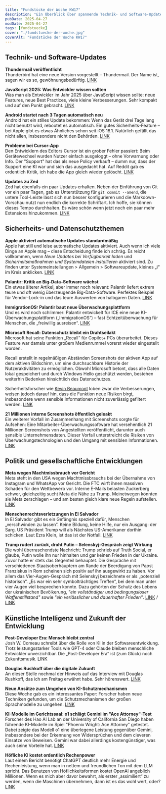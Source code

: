 ```yaml
---
title: "Fundstücke der Woche KW17"
description: "Ein Überblick über spannende Technik- und Software-Updates, Datenschutzentwicklungen, gesellschaftspolitische Ereignisse und Trends in der KI-Welt der Kalenderwoche 17."
pubDate: 2025-04-27
modDate: 2025-04-27
tags: [fundstuecke]
cover: "./fundstuecke-der-woche.jpg"
coverAlt: "Fundstücke der Woche KW17"
---
```


## Technik- und Software-Updates

**Thundermail veröffentlicht**\
Thunderbird hat eine neue Version vorgestellt – Thundermail. Der Name ist, sagen wir es so, gewöhnungsbedürftig.
 [LINK](https://blog.thunderbird.net/2025/04/thundermail-and-thunderbird-pro-services/)

**JavaScript 2025: Was Entwickler wissen sollten**\
Was man als Entwickler im Jahr 2025 über JavaScript wissen sollte:
neue Features, neue Best Practices, viele kleine Verbesserungen.
Sehr kompakt und auf den Punkt gebracht.
[LINK](https://waspdev.com/articles/2025-04-06/features-that-every-js-developer-must-know-in-2025)

**Android startet nach 3 Tagen automatisch neu**\
Android hat ein stilles Update bekommen:
Wenn das Gerät drei Tage lang nicht benutzt wird,
rebootet es automatisch. Ein gutes Sicherheits-Feature –
bei Apple gibt es etwas Ähnliches schon seit iOS 18.1.
Natürlich gefällt das nicht allen, insbesondere nicht den Behörden.
[LINK](https://arstechnica.com/gadgets/2025/04/android-phones-will-soon-reboot-themselves-after-sitting-unused-for-3-days/)

**Probleme bei Cursor-App**\
Den Entwicklern des Editors Cursor ist ein grober Fehler passiert:
Beim Gerätewechsel wurden Nutzer einfach ausgeloggt –
ohne Vorwarnung oder Info.
Der "Support" hat das als neue Policy verkauft –
dumm nur, dass der Support eine KI war und sich das ausgedacht hat.
Auf Reddit gab es ordentlich Kritik, ich habe die App gleich wieder gelöscht.
[LINK](https://old.reddit.com/r/cursor/comments/1jyy5am/psa_cursor_now_restricts_logins_to_a_single/)

**Updates zu Zed**\
Zed hat ebenfalls ein paar Updates erhalten.
Neben der Einführung von Git vor ein paar Tagen,
gab es Unterstützung für `git commit --amend`,
die untere Tool-Leiste lässt sich nun besser konfigurieren
und die Markdown-Vorschau nutzt nun endlich die korrekte Schriftart.
Ich hoffe, sie können dieses Tempo durchhalten.
Es wäre schön wenn jetzt noch ein paar mehr Extensions hinzukommen.
[LINK](https://zed.dev/releases/stable/0.183.10)

## Sicherheits- und Datenschutzthemen

**Apple aktiviert automatische Updates standardmäßig**\
Apple hat still und leise automatische Updates aktiviert.
Auch wenn ich viele Dinge an Apple mag –
diese Entscheidung finde ich schräg.
Es reicht vollkommen, wenn _Neue Updates bei Verfügbarkeit laden_
und _Sicherheitsmaßnahmen und Systemdateien installieren_ aktiviert sind.
Zu finden unter Systemeinstellungen > Allgemein > Softwareupdate, kleines „i“ im Kreis anklicken.
[LINK](https://www.grc.com/sn/SN-1021-Notes.pdf)

**Palantir: Kritik an Big-Data-Software wächst**\
Ein etwas älterer Artikel, aber immer noch relevant:
Palantir liefert extrem teure und oft wenig überzeugende Big-Data-Software.
Perfektes Beispiel für Vendor-Lock-in und das teure Auswerten von halbgaren Daten.
[LINK](https://www.heise.de/news/Palantir-Wachsender-Widerstand-gegen-US-Big-Data-Software-fuer-die-Polizei-10351797.html)

**ImmigrationOS: Palantir baut neue Überwachungsplattform**\
Und es wird noch schlimmer:
Palantir entwickelt für ICE eine neue KI-Überwachungsplattform („ImmigrationOS“) –
fast Echtzeitüberwachung für Menschen, die „freiwillig ausreisen“.
[LINK](https://archive.is/XwB8b)

**Microsoft Recall: Datenschutz bleibt ein Drahtseilakt**\
Microsoft hat seine Funktion „Recall“ für Copilot+ PCs überarbeitet.
Dieses Feature war damals unter großem Medienrummel vorerst wieder eingestellt worden.

Recall erstellt in regelmäßigen Abständen Screenshots der aktiven App auf dem aktiven Bildschirm,
um eine durchsuchbare Historie der Nutzeraktivitäten zu ermöglichen.
Obwohl Microsoft betont, dass alle Daten lokal gespeichert
und durch Windows Hello geschützt werden, bestehen weiterhin Bedenken hinsichtlich des Datenschutzes.

Sicherheitsforscher wie [Kevin Beaumont](https://doublepulsar.com/microsoft-recall-on-copilot-pc-testing-the-security-and-privacy-implications-ddb296093b6c)
loben zwar die Verbesserungen,
weisen jedoch darauf hin,
dass die Funktion neue Risiken birgt,
insbesondere wenn sensible Informationen nicht zuverlässig gefiltert werden.
[LINK​](https://www.theverge.com/news/656106/microsoft-recall-copilot-plus-pc-available)

**21 Millionen interne Screenshots öffentlich geleakt**\
Ein weiterer Vorfall im Zusammenhang mit Screenshots sorgte für Aufsehen:
Eine Mitarbeiter-Überwachungssoftware hat versehentlich 21 Millionen Screenshots von Angestellten veröffentlicht,
darunter auch sensible Unternehmensdaten.
Dieser Vorfall unterstreicht die Risiken von Überwachungstechnologien und den Umgang mit sensiblen Informationen.
[LINK​](https://cybernews.com/security/employee-monitoring-app-leaks-millions-screenshots/)

## Politik und gesellschaftliche Entwicklungen

**Meta wegen Machtmissbrauch vor Gericht**\
Meta steht in den USA wegen Machtmissbrauchs bei der Übernahme von Instagram und WhatsApp vor Gericht.
Die FTC wirft ihnen massiven Schaden für den Wettbewerb vor.
Interne E-Mails belasten Zuckerberg schwer,
gleichzeitig sucht Meta die Nähe zu Trump.
Meinetwegen könnten sie Meta zerschlagen – und am besten gleich klare neue Regeln aufstellen.
[LINK](https://digitalpolitik.ghost.io/meta-steht-wegen-machtmissbrauch-in-den-usa-vor-gericht/)

**Menschenrechtsverletzungen in El Salvador**\
In El Salvador gibt es ein Gefängnis speziell dafür,
Menschen „verschwinden zu lassen“.
Keine Bildung, keine Hilfe, nur ein Ausgang: der Sarg.
US Präsident Trump will als Nächstes US-Amerikaner dorthin schicken.
Laut Ezra Klein, ist das ist der Notfall. [LINK](https://www.youtube.com/watch?v=JN1oBfg0fwI)

**Trump rudert zurück, droht Putin – Selenskyj-Gespräch zeigt Wirkung**\
Die wohl überraschendste Nachricht:
Trump schrieb auf Truth Social, er glaube,
Putin wolle ihn nur hinhalten und gar keinen Frieden in der Ukraine.
Zuvor hatte er stets das Gegenteil behauptet.
Die Gespräche mit verschiedenen Staatsoberhäuptern
am Rande der Beerdigung von Papst Franziskus in Rom
scheinen sich positiv auf ihn ausgewirkt zu haben.
Vor allem das Vier-Augen-Gespräch mit Selenskyj bezeichnete er als „potenziell historisch“.
„Es war ein sehr symbolträchtiges Treffen“, bei dem man unter vier Augen viel besprechen konnte.
Dazu gehörten der Schutz des Lebens der ukrainischen Bevölkerung,
_"ein vollständiger und bedingungsloser Waffenstillstand"_ sowie _"ein verlässlicher und dauerhafter Frieden"_.
[LINK](https://archive.ph/kevFL) / [LINK](https://archive.ph/ab0VV)

## Künstliche Intelligenz und Zukunft der Entwicklung

**Post-Developer Era: Mensch bleibt zentral**\
Josh W. Comeau schreibt über die Rolle von KI in der Softwareentwicklung.
Trotz leistungsstarker Tools wie GPT-4 oder Claude bleiben menschliche Entwickler unverzichtbar.
Die „Post-Developer Era“ ist (zum Glück) noch Zukunftsmusik.
[LINK](https://www.joshwcomeau.com/blog/the-post-developer-era/)

**Douglas Rushkoff über die digitale Zukunft**\
An dieser Stelle nochmal der Hinweis auf das Interview mit Douglas Rushkoff,
das ich am Freitag erwähnt habe. Sehr hörenswert.
[LINK](/blog/freitag-25-april-2025/)

**Neue Ansätze zum Umgehen von KI-Schutzmechanismen**\
Diese Woche gab es ein interessantes Paper:
Forscher haben neue Techniken gefunden,
um die Schutzmechanismen der großen Sprachmodelle zu umgehen.
[LINK](https://hiddenlayer.com/innovation-hub/novel-universal-bypass-for-all-major-llms/)

**KI-Modelle im Gerichtssaal: o1 schlägt Gemini im "Ace Attorney"-Test**\
Forscher des Hao AI Lab an der University of California San Diego
haben führende KI-Modelle im Spiel "Phoenix Wright: Ace Attorney" getestet.
Dabei zeigte das Modell o1 eine überlegene Leistung gegenüber Gemini,
insbesondere bei der Erkennung von Widersprüchen und dem cleveren Einsatze von Beweisen.
Gemini war dabei allerdings kostengünstiger, was auch seine Vorteile hat.
[LINK](https://the-decoder.de/ki-modelle-muessen-vor-gericht-o1-schlaegt-gemini-im-kniffligen-ace-attorney-gaming-test/)

**Höfliche KI kostet ordentlich Rechenpower**\
Laut einem Bericht benötigt ChatGPT deutlich mehr Energie und Rechenleistung,
wenn man in nettem und freundlichen Ton mit dem LLM spricht.
Das Benutzen von Höflichkeitsformen kostet OpenAI angeblich Millionen.
Wenn es mich aber davor bewahrt, als erster „assimiliert“ zu werden,
wenn die Maschinen übernehmen, dann ist es das wohl wert, oder?
[LINK](https://newsbit.de/sam-altman-benutzer-die-hoeflich-zu-chatgpt-sind-kosten-openai-millionen/)
